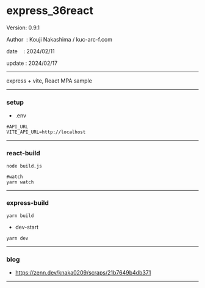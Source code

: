 ﻿# express_36react

 Version: 0.9.1

 Author  : Kouji Nakashima / kuc-arc-f.com

 date    : 2024/02/11

 update : 2024/02/17

***

express + vite, React MPA sample

***
### setup

* .env
```
#API_URL
VITE_API_URL=http://localhost
```
***
### react-build

```
node build.js

#watch
yarn watch
```

***
### express-build

```
yarn build
```

* dev-start

```
yarn dev
```
***
### blog

* https://zenn.dev/knaka0209/scraps/21b7649b4db371

***

